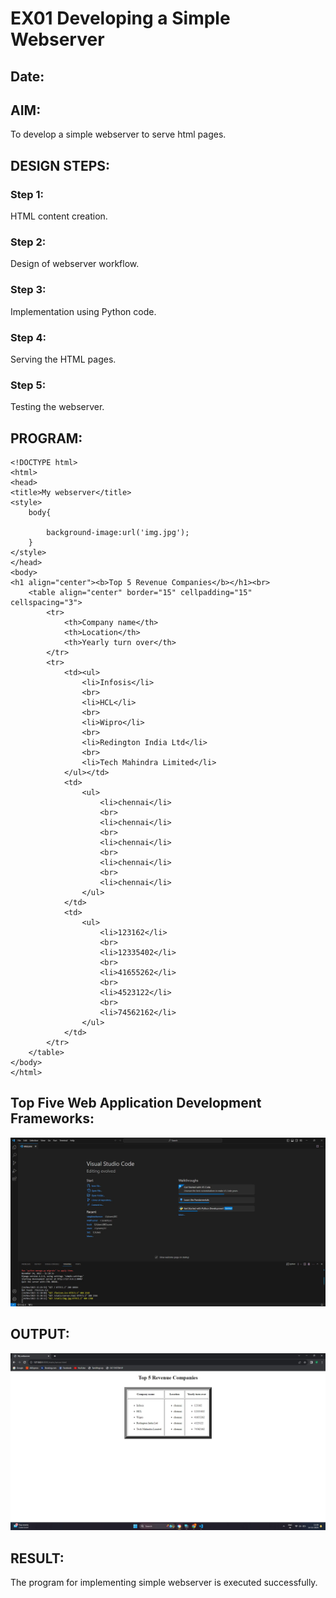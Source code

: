 # EX01 Developing a Simple Webserver
## Date: 

## AIM:
To develop a simple webserver to serve html pages.

## DESIGN STEPS:
### Step 1: 
HTML content creation.

### Step 2:
Design of webserver workflow.

### Step 3:
Implementation using Python code.

### Step 4:
Serving the HTML pages.

### Step 5:
Testing the webserver.

## PROGRAM:
```
<!DOCTYPE html>
<html>
<head>
<title>My webserver</title>
<style>
    body{

        background-image:url('img.jpg');
    }
</style>
</head>
<body>
<h1 align="center"><b>Top 5 Revenue Companies</b></h1><br>
    <table align="center" border="15" cellpadding="15" cellspacing="3">
        <tr>
            <th>Company name</th>
            <th>Location</th>
            <th>Yearly turn over</th>
        </tr>
        <tr>
            <td><ul>
                <li>Infosis</li>
                <br>
                <li>HCL</li>
                <br>
                <li>Wipro</li>
                <br>
                <li>Redington India Ltd</li>
                <br>
                <li>Tech Mahindra Limited</li>
            </ul></td>
            <td>
                <ul>
                    <li>chennai</li>
                    <br>
                    <li>chennai</li>
                    <br>
                    <li>chennai</li>
                    <br>
                    <li>chennai</li>
                    <br>
                    <li>chennai</li>
                </ul>
            </td>
            <td>
                <ul>
                    <li>123162</li>
                    <br>
                    <li>12335402</li>
                    <br>
                    <li>41655262</li>
                    <br>
                    <li>4523122</li>
                    <br>
                    <li>74562162</li>
                </ul>
            </td>
        </tr>
    </table>
</body>
</html>

```

## Top Five Web Application Development Frameworks:
![Alt text](image-1.png)

## OUTPUT:
![Alt text](image.png)

## RESULT:
The program for implementing simple webserver is executed successfully.

